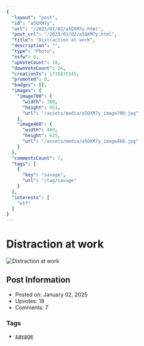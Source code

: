 ```yaml
---
{
  "layout": "post",
  "id": "a5QXM7y",
  "url": "/2025/01/02/a5QXM7y.html",
  "post_url": "/2025/01/02/a5QXM7y.html",
  "title": "Distraction at work",
  "description": "",
  "type": "Photo",
  "nsfw": 0,
  "upVoteCount": 18,
  "downVoteCount": 24,
  "creationTs": 1735835545,
  "promoted": 0,
  "badges": [],
  "images": {
    "image700": {
      "width": 700,
      "height": 951,
      "url": "/assets/media/a5QXM7y_image700.jpg"
    },
    "image460": {
      "width": 460,
      "height": 625,
      "url": "/assets/media/a5QXM7y_image460.jpg"
    }
  },
  "commentsCount": 7,
  "tags": [
    {
      "key": "savage",
      "url": "/tag/savage"
    }
  ],
  "interests": [
    "wtf"
  ]
}
---
```


# Distraction at work

![Distraction at work](/assets/media/a5QXM7y_image700.jpg)

## Post Information

- Posted on: January 02, 2025
- Upvotes: 18
- Comments: 7

### Tags

- [savage](/tag/savage)

